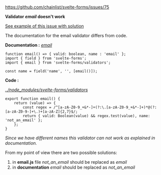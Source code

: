 https://github.com/chainlist/svelte-forms/issues/75

**Validator _email_ doesn't work**

[See example of this issue with solution](https://github.com/BogdanGorelkin/svelte-forms_issue/blob/main/src/App.svelte)

The documentation for the email validator differs  from code.

**Documentation  :**
_[email](https://chainlist.github.io/svelte-forms/#:~:text=field(%27name%27%2C%20%27%27%2C%20%5Brequired()%5D)%3B-,email,-function%20email()%20%3D%3E%20%7B%20valid)_
```
function email() => { valid: boolean, name : 'email' };
import { field } from 'svelte-forms';
import { email } from 'svelte-forms/validators'; 
```

```
const name = field('name', '', [email()]);
```

**Code  :**

[_../node_modules/svelte-forms/validators_](https://github.com/BogdanGorelkin/svelte-forms_issue/blob/main/node_modules/svelte-forms/validators/email.js)
```
export function email() {
    return (value) => {
        const regex = /^[a-zA-Z0-9_+&*-]+(?:\.[a-zA-Z0-9_+&*-]+)*@(?:[a-zA-Z0-9-]+\.)+[a-zA-Z]{2,7}$/;
        return { valid: Boolean(value) && regex.test(value), name: 'not_an_email' };
    };
}
```

_Since we have different names this validator can not work as explained in documentation._

From my point of view there are two possible solutions:
1. in **email.js** file _not_an_email_ should be replaced as _email_
2. in **documentation** _email_ should be replaced as _not_an_email_


